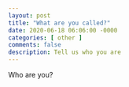 ```yaml
---
layout: post
title: "What are you called?"
date: 2020-06-18 06:06:00 -0000
categories: [ other ]
comments: false
description: Tell us who you are
---
```

Who are you?

